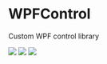 # WPFControl
Custom WPF control library

[![](https://img.shields.io/badge/build-success-brightgreen.svg)](https://github.com/EdnaCoder/XExten.WPFControls)
[![](https://img.shields.io/badge/nuget-v1.0.1-blue.svg)](https://www.nuget.org/packages/XExten.WPFControls/1.0.1)
![](https://img.shields.io/badge/Download-0K-brightgreen)
